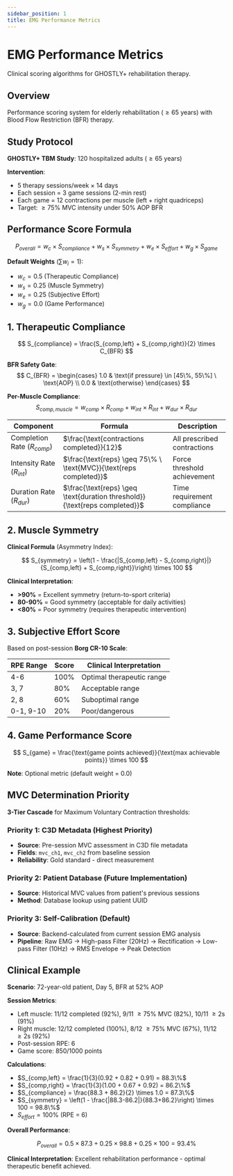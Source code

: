 ```yaml
---
sidebar_position: 1
title: EMG Performance Metrics
---
```


# EMG Performance Metrics

Clinical scoring algorithms for GHOSTLY+ rehabilitation therapy.

## Overview

Performance scoring system for elderly rehabilitation ($\geq 65$ years) with Blood Flow Restriction (BFR) therapy.

## Study Protocol

**GHOSTLY+ TBM Study**: 120 hospitalized adults ($\geq 65$ years)

**Intervention**:
- 5 therapy sessions/week × 14 days
- Each session = 3 game sessions (2-min rest)
- Each game = 12 contractions per muscle (left + right quadriceps)
- Target: $\geq 75\%$ MVC intensity under 50% AOP BFR

## Performance Score Formula

$$
P_{overall} = w_c \times S_{compliance} + w_s \times S_{symmetry} + w_e \times S_{effort} + w_g \times S_{game}
$$

**Default Weights** ($\sum w_i = 1$):
- $w_c = 0.5$ (Therapeutic Compliance)
- $w_s = 0.25$ (Muscle Symmetry)  
- $w_e = 0.25$ (Subjective Effort)
- $w_g = 0.0$ (Game Performance)

## 1. Therapeutic Compliance

$$
S_{compliance} = \frac{S_{comp,left} + S_{comp,right}}{2} \times C_{BFR}
$$

**BFR Safety Gate**:
$$
C_{BFR} = \begin{cases}
1.0 & \text{if pressure} \in [45\%, 55\%] \ \text{AOP} \\
0.0 & \text{otherwise}
\end{cases}
$$

**Per-Muscle Compliance**:
$$
S_{comp,muscle} = w_{comp} \times R_{comp} + w_{int} \times R_{int} + w_{dur} \times R_{dur}
$$

| Component | Formula | Description |
|-----------|---------|-------------|
| Completion Rate ($R_{comp}$) | $\frac{\text{contractions completed}}{12}$ | All prescribed contractions |
| Intensity Rate ($R_{int}$) | $\frac{\text{reps} \geq 75\% \ \text{MVC}}{\text{reps completed}}$ | Force threshold achievement |
| Duration Rate ($R_{dur}$) | $\frac{\text{reps} \geq \text{duration threshold}}{\text{reps completed}}$ | Time requirement compliance |

## 2. Muscle Symmetry

**Clinical Formula** (Asymmetry Index):

$$
S_{symmetry} = \left(1 - \frac{|S_{comp,left} - S_{comp,right}|}{S_{comp,left} + S_{comp,right}}\right) \times 100
$$

**Clinical Interpretation**:
- **>90%** = Excellent symmetry (return-to-sport criteria)
- **80-90%** = Good symmetry (acceptable for daily activities)  
- **&lt;80%** = Poor symmetry (requires therapeutic intervention)

## 3. Subjective Effort Score

Based on post-session **Borg CR-10 Scale**:

| RPE Range | Score | Clinical Interpretation |
|-----------|-------|------------------------|
| 4-6 | 100% | Optimal therapeutic range |
| 3, 7 | 80% | Acceptable range |
| 2, 8 | 60% | Suboptimal range |
| 0-1, 9-10 | 20% | Poor/dangerous |

## 4. Game Performance Score

$$
S_{game} = \frac{\text{game points achieved}}{\text{max achievable points}} \times 100
$$

**Note**: Optional metric (default weight = 0.0)

## MVC Determination Priority

**3-Tier Cascade** for Maximum Voluntary Contraction thresholds:

### Priority 1: C3D Metadata (Highest Priority)
- **Source**: Pre-session MVC assessment in C3D file metadata
- **Fields**: `mvc_ch1`, `mvc_ch2` from baseline session
- **Reliability**: Gold standard - direct measurement

### Priority 2: Patient Database (Future Implementation)
- **Source**: Historical MVC values from patient's previous sessions
- **Method**: Database lookup using patient UUID

### Priority 3: Self-Calibration (Default)
- **Source**: Backend-calculated from current session EMG analysis
- **Pipeline**: Raw EMG → High-pass Filter (20Hz) → Rectification → Low-pass Filter (10Hz) → RMS Envelope → Peak Detection

## Clinical Example

**Scenario**: 72-year-old patient, Day 5, BFR at 52% AOP

**Session Metrics**:
- Left muscle: 11/12 completed (92%), 9/11 $\geq 75\%$ MVC (82%), 10/11 $\geq 2$s (91%)
- Right muscle: 12/12 completed (100%), 8/12 $\geq 75\%$ MVC (67%), 11/12 $\geq 2$s (92%)
- Post-session RPE: 6  
- Game score: 850/1000 points

**Calculations**:
- $S_{comp,left} = \frac{1}{3}(0.92 + 0.82 + 0.91) = 88.3\%$
- $S_{comp,right} = \frac{1}{3}(1.00 + 0.67 + 0.92) = 86.2\%$
- $S_{compliance} = \frac{88.3 + 86.2}{2} \times 1.0 = 87.3\%$
- $S_{symmetry} = \left(1 - \frac{|88.3-86.2|}{88.3+86.2}\right) \times 100 = 98.8\%$
- $S_{effort} = 100\%$ (RPE = 6)

**Overall Performance**:

$$
P_{overall} = 0.5 \times 87.3 + 0.25 \times 98.8 + 0.25 \times 100 = 93.4\%
$$

**Clinical Interpretation**: Excellent rehabilitation performance - optimal therapeutic benefit achieved.

